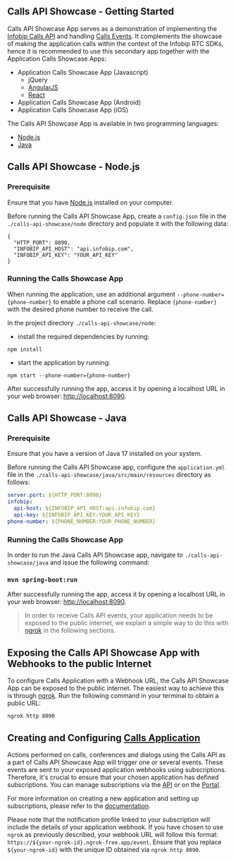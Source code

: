 ## Calls API Showcase - Getting Started

Calls API Showcase App serves as a demonstration of implementing the
[Infobip Calls API](https://www.infobip.com/docs/api/channels/voice/calls) and handling 
[Calls Events](https://www.infobip.com/docs/api/channels/voice/calls/calls-applications/receive-calls-event). It 
complements the showcase of making the application calls within the context of the Infobip 
RTC SDKs, hence it is recommended to use this secondary app together with the Application Calls Showcase Apps:

- Application Calls Showcase App (Javascript)
    * jQuery
    * [AngularJS](https://github.com/infobip/infobip-rtc-showcase/tree/master/js/application-calls/angular)
    * [React](https://github.com/infobip/infobip-rtc-showcase/tree/master/js/application-calls/react)
- Application Calls Showcase App (Android)
- Application Calls Showcase App (iOS)

The Calls API Showcase App is available in two programming languages:
- [Node.js](https://github.com/infobip/infobip-rtc-showcase/tree/master/calls-api-showcase/node)
- [Java](https://github.com/infobip/infobip-rtc-showcase/tree/master/calls-api-showcase/java)

## Calls API Showcase - Node.js

### Prerequisite

Ensure that you have [Node.js](https://nodejs.org/en/) installed on your computer.

Before running the Calls API Showcase App, create a `config.json` file in the `./calls-api-showcase/node` directory and 
populate it with the following data:

```
{
  "HTTP_PORT": 8090,
  "INFOBIP_API_HOST": "api.infobip.com",
  "INFOBIP_API_KEY": "YOUR_API_KEY"
}
```

### Running the Calls Showcase App

When running the application, use an additional argument `--phone-number={phone-number}` to enable a phone call 
scenario. Replace `{phone-number}` with the desired phone number to receive the call.

In the project directory `./calls-api-showcase/node`:

- install the required dependencies by running:

```shell
npm install
```

- start the application by running:

```shell
npm start --phone-number={phone-number}
```

After successfully running the app, access it by opening a localhost URL in your web browser:
[http://localhost:8090](http://localhost:8090).

## Calls API Showcase - Java

### Prerequisite

Ensure that you have a version of Java 17 installed on your system.

Before running the Calls API Showcase app, configure the `application.yml` file in the 
`./calls-api-showcase/java/src/main/resources` directory as follows:

```yml
server.port: ${HTTP_PORT:8090}
infobip:
  api-host: ${INFOBIP_API_HOST:api.infobip.com}
  api-key: ${INFOBIP_API_KEY:YOUR_API_KEY}
phone-number: ${PHONE_NUMBER:YOUR_PHONE_NUMBER}
```

### Running the Calls Showcase App

In order to run the Java Calls API Showcase app, navigate to `./calls-api-showcase/java` and 
issue the following command:

### `mvn spring-boot:run`

After successfully running the app, access it by opening a localhost URL in your web browser:
[http://localhost:8090](http://localhost:8090).

> In order to receive Calls API events, your application needs to be exposed to the public internet,
  we explain a simple way to do this with [ngrok](https://ngrok.com/) in the following sections.

## Exposing the Calls API Showcase App with Webhooks to the public Internet

To configure Calls Application with a Webhook URL, the Calls API Showcase App can be exposed to the public internet. The 
easiest way to achieve this is through [ngrok](https://ngrok.com/). Run the following command in your terminal to obtain 
a public URL:

```shell
ngrok http 8090
```

## Creating and Configuring [Calls Application](https://www.infobip.com/docs/voice-and-video/calls#applications-concepts) 

Actions performed on calls, conferences and dialogs using the Calls API as a part of Calls API Showcase App will trigger 
one or several events. These events are sent to your exposed application webhooks using subscriptions. Therefore, it's 
crucial to ensure that your chosen application has defined subscriptions. You can manage subscriptions via the
[API](https://www.infobip.com/docs/api/platform/subscriptions-api) or on the 
[Portal](https://portal.infobip.com/dev/subscriptions). 

For more information on creating a new application and setting up subscriptions, please refer to the 
[documentation](https://www.infobip.com/docs/voice-and-video/calls#applications-concepts).

Please note that the notification profile linked to your subscription will include the details of your application 
webhook. If you have chosen to use `ngrok` as previously described, your webhook URL will follow this format:
`https://${your-ngrok-id}.ngrok-free.app/event`. Ensure that you replace `${your-ngrok-id}` with the unique ID obtained 
via `ngrok http 8090`.
